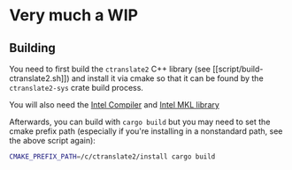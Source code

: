 # Very much a WIP

## Building

You need to first build the `ctranslate2` C++ library (see [[script/build-ctranslate2.sh]]) and install it via cmake so that it can be found by the `ctranslate2-sys` crate build process.

You will also need the [Intel Compiler](https://www.intel.com/content/www/us/en/developer/tools/oneapi/dpc-compiler.html) and [Intel MKL library](https://www.intel.com/content/www/us/en/developer/tools/oneapi/onemkl.html)

Afterwards, you can build with `cargo build` but you may need to set the cmake prefix path (especially if you're installing in a nonstandard path, see the above script again):

```bash
CMAKE_PREFIX_PATH=/c/ctranslate2/install cargo build
```